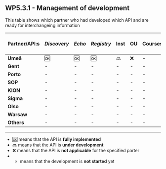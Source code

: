 ## WP5.3.1 - Management of development

This table shows which partner who had developed which API and are ready for interchangeing information

| Partner/API:s | *Discovery* | *Echo* | *Registry* | **Inst** | **OU** | **Courses** | **Simple Cource Rep** | 
| ------------- | ----------- | ------ | ---------- | -------- | ------ | ----------- | --------------------- |
| **Umeå**      |    :ok:     |  :ok:  |    :ok:    | :soon:   |   :x:  |      -      |           -           |
| **Gent**      |     -       |   -    |     -      |    -     |   -    |      -      |           -           |
| **Porto**     |     -       |   -    |     -      |    -     |   -    |      -      |           -           |
| **SOP**       |     -       |   -    |     -      |    -     |   -    |      -      |           -           |
| **KION**      |     -       |   -    |     -      |    -     |   -    |      -      |           -           |
| **Sigma**     |     -       |   -    |     -      |    -     |   -    |      -      |           -           |
| **Olso**      |     -       |   -    |     -      |    -     |   -    |      -      |           -           |
| **Warsaw**    |     -       |   -    |     -      |    -     |   -    |      -      |           -           |
| **Others**    |     -       |   -    |     -      |    -     |   -    |      -      |           -           |

---
* :ok: means that the API is **fully implemented**
* :soon: means that the API is **under development**
* :x: means that the API is **not applicable** for the specified parter 
* - means that the development is **not started** yet
